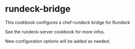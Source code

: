 rundeck-bridge
========

This cookbook configures a chef-rundeck bridge for Rundeck

See the rundeck-server cookbook for more infos.

New configuration options will be added as needed.
